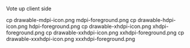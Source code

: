 Vote up client side

cp drawable-mdpi-icon.png mdpi-foreground.png
cp drawable-hdpi-icon.png hdpi-foreground.png
cp drawable-xhdpi-icon.png xhdpi-foreground.png
cp drawable-xxhdpi-icon.png xxhdpi-foreground.png
cp drawable-xxxhdpi-icon.png xxxhdpi-foreground.png